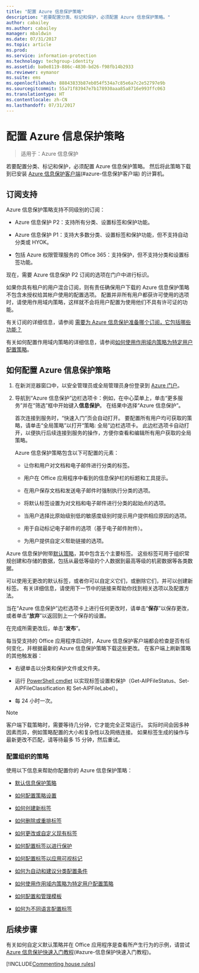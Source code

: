 ```yaml
---
title: "配置 Azure 信息保护策略"
description: "若要配置分类、标记和保护，必须配置 Azure 信息保护策略。"
author: cabailey
ms.author: cabailey
manager: mbaldwin
ms.date: 07/31/2017
ms.topic: article
ms.prod: 
ms.service: information-protection
ms.technology: techgroup-identity
ms.assetid: ba0e8119-886c-4830-bd26-f98fb14b2933
ms.reviewer: eymanor
ms.suite: ems
ms.openlocfilehash: 88843833b87eb054f534a7c85e6a7c2e52797e9b
ms.sourcegitcommit: 55a71f83947e7b178930aaa85a8716e993ffc063
ms.translationtype: HT
ms.contentlocale: zh-CN
ms.lasthandoff: 07/31/2017
---
```

# <a name="configuring-azure-information-protection-policy"></a>配置 Azure 信息保护策略

>适用于：Azure 信息保护

若要配置分类、标记和保护，必须配置 Azure 信息保护策略。 然后将此策略下载到已安装 [Azure 信息保护客户端](https://www.microsoft.com/en-us/download/details.aspx?id=53018)(#azure-信息保护客户端) 的计算机。

## <a name="subscription-support"></a>订阅支持

Azure 信息保护策略支持不同级别的订阅：

- Azure 信息保护 P2：支持所有分类、设置标签和保护功能。

- Azure 信息保护 P1：支持大多数分类、设置标签和保护功能，但不支持自动分类或 HYOK。

- 包括 Azure 权限管理服务的 Office 365：支持保护，但不支持分类和设置标签功能。

现在，需要 Azure 信息保护 P2 订阅的选项在门户中进行标识。

如果你具有租户的用户混合订阅，则有责任确保用户下载的 Azure 信息保护策略不包含未授权给其帐户使用的配置选项。 配置并非所有用户都获许可使用的选项时，请使用作用域内策略，这样就不会将用户配置为使用他们不具有许可证的功能。

有关订阅的详细信息，请参阅 [需要为 Azure 信息保护准备哪个订阅，它包括哪些功能？](../get-started/faqs.md#what-subscription-do-i-need-for-azure-information-protection-and-what-features-are-included)

有关如何配置作用域内策略的详细信息，请参阅[如何使用作用域内策略为特定用户配置策略](configure-policy-scope.md)。

## <a name="how-to-configure-the-azure-information-protection-policy"></a>如何配置 Azure 信息保护策略

1. 在新浏览器窗口中，以安全管理员或全局管理员身份登录到 [Azure 门户](https://portal.azure.com)。

2. 导航到“Azure 信息保护”边栏选项卡：例如，在中心菜单上，单击“更多服务”并在“筛选”框中开始键入**信息保护**。 在结果中选择“Azure 信息保护”。 
    
    首次连接到服务时，“快速入门”页会自动打开。 要配置所有用户均可获取的策略，请单击“全局策略”以打开“策略: 全局”边栏选项卡。 此边栏选项卡自动打开，以便执行后续连接到服务的操作，方便你查看和编辑所有用户获取的全局策略。 
    
    Azure 信息保护策略包含以下可配置的元素：
    
    - 让你和用户对文档和电子邮件进行分类的标签。
    
    - 用户在 Office 应用程序中看到的信息保护栏的标题和工具提示。
    
    - 在用户保存文档和发送电子邮件时强制执行分类的选项。
    
    - 将默认标签设置为对文档和电子邮件进行分类的起始点的选项。
    
    - 当用户选择比原始级别低的敏感度级别时提示用户提供相应原因的选项。
    
    - 用于自动标记电子邮件的选项（基于电子邮件附件）。
    
    - 为用户提供自定义帮助链接的选项。

Azure 信息保护附带[默认策略](configure-policy-default.md)，其中包含五个主要标签。 这些标签可用于组织常规创建和存储的数据，包括从最低等级的个人数据到最高等级的机密数据等各类数据。 

可以使用无更改的默认标签，或者你可以自定义它们，或删除它们，并可以创建新标签。 有关详细信息，请使用下一节中的链接来帮助你找到相关选项以及配置方法。 

当在“Azure 信息保护”边栏选项卡上进行任何更改时，请单击“**保存**”以保存更改，或者单击“**放弃**”以返回到上一个保存的设置。 

在完成所需更改后，单击“**发布**”。 

每当受支持的 Office 应用程序启动时，Azure 信息保护客户端都会检查是否有任何变化，并根据最新的 Azure 信息保护策略下载这些更改。 在客户端上刷新策略的其他触发器：

- 右键单击以分类和保护文件或文件夹。

- 运行 [PowerShell cmdlet](../rms-client/client-admin-guide-powershell.md) 以实现标签设置和保护（Get-AIPFileStatus、Set-AIPFileClassification 和 Set-AIPFileLabel）。

- 每 24 小时一次。

>[!NOTE]
>客户端下载策略时，需要等待几分钟，它才能完全正常运行。 实际时间会因多种因素而异，例如策略配置的大小和复杂性以及网络连接。 如果标签生成的操作与最新更改不匹配，请等待最多 15 分钟，然后重试。

### <a name="configuring-your-organizations-policy"></a>配置组织的策略

使用以下信息来帮助你配置你的 Azure 信息保护策略：

- [默认信息保护策略](configure-policy-default.md)

- [如何配置策略设置](configure-policy-settings.md)

- [如何创建新标签](configure-policy-new-label.md)

- [如何删除或重排标签](configure-policy-delete-reorder.md)

- [如何更改或自定义现有标签](configure-policy-change-label.md)

- [如何配置标签以进行保护](configure-policy-protection.md)

- [如何配置标签以应用可视标记](configure-policy-markings.md)

- [如何为自动和建议分类配置条件](configure-policy-classification.md)

- [如何使用作用域内策略为特定用户配置策略](configure-policy-scope.md)

- [如何配置和管理模板](configure-policy-templates.md)

- [如何为不同语言配置标签](configure-policy-languages.md)

## <a name="next-steps"></a>后续步骤

有关如何自定义默认策略并在 Office 应用程序是查看所产生行为的示例，请尝试 [Azure 信息保护快速入门教程](../get-started/infoprotect-quick-start-tutorial.md)(#azure-信息保护快速入门教程)。

[!INCLUDE[Commenting house rules](../includes/houserules.md)]
